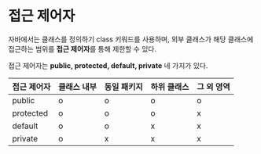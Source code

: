 # 접근 제어자

자바에서는 클래스를 정의하기 class 키워드를 사용하며, 외부 클래스가 해당 클래스에 접근하는 범위를 **접근 제어자**를 통해 제한할 수 있다.

접근 제어자는 **public, protected, default, private** 네 가지가 있다.

| 접근 제어자 | 클래스 내부 | 동일 패키지 | 하위 클래스 | 그 외 영역 |
| -----       | -----       | -----       | -----       | -----      |
| public      | o           | o           | o           | o          |
| protected   | o           | o           | o           | x          |
| default     | o           | o           | x           | x          |
| private     | o           | x           | x           | x          |
